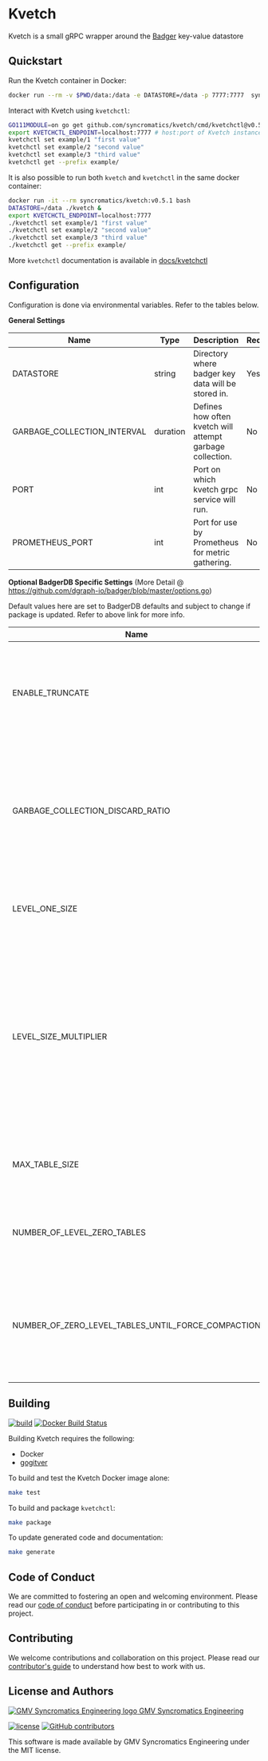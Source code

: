 # Kvetch

Kvetch is a small gRPC wrapper around the [Badger](https://github.com/dgraph-io/badger) key-value datastore

## Quickstart

Run the Kvetch container in Docker:

```bash
docker run --rm -v $PWD/data:/data -e DATASTORE=/data -p 7777:7777  syncromatics/kvetch:v0.5.1
```

Interact with Kvetch using `kvetchctl`:

```bash
GO111MODULE=on go get github.com/syncromatics/kvetch/cmd/kvetchctl@v0.5.1
export KVETCHCTL_ENDPOINT=localhost:7777 # host:port of Kvetch instance
kvetchctl set example/1 "first value"
kvetchctl set example/2 "second value"
kvetchctl set example/3 "third value"
kvetchctl get --prefix example/
```

It is also possible to run both `kvetch` and `kvetchctl` in the same docker container:

```bash
docker run -it --rm syncromatics/kvetch:v0.5.1 bash
DATASTORE=/data ./kvetch &
export KVETCHCTL_ENDPOINT=localhost:7777
./kvetchctl set example/1 "first value"
./kvetchctl set example/2 "second value"
./kvetchctl set example/3 "third value"
./kvetchctl get --prefix example/
```

More `kvetchctl` documentation is available in [docs/kvetchctl](docs/kvetchctl/kvetchctl.md)

## Configuration

Configuration is done via environmental variables. Refer to the tables below.

**General Settings**

| Name                        | Type     | Description                                               | Required | Default |
| --------------------------- | -------- | --------------------------------------------------------- | -------- | ------- |
| DATASTORE                   | string   | Directory where badger key data will be stored in.        | Yes      | `nil`   |
| GARBAGE_COLLECTION_INTERVAL | duration | Defines how often kvetch will attempt garbage collection. | No       | 5m      |
| PORT                        | int      | Port on which kvetch grpc service will run.               | No       | 7777    |
| PROMETHEUS_PORT             | int      | Port for use by Prometheus for metric gathering.          | No       | 80      |

**Optional BadgerDB Specific Settings** (More Detail @ https://github.com/dgraph-io/badger/blob/master/options.go)

Default values here are set to BadgerDB defaults and subject to change if package is updated. Refer to above link for more info.

| Name                                               | Type  | Description                                                  | Default |
| -------------------------------------------------- | ----- | ------------------------------------------------------------ | ------- |
| ENABLE_TRUNCATE                                    | bool  | Truncate indicates whether value log files should be truncated to delete corrupt data, if any. | False   |
| GARBAGE_COLLECTION_DISCARD_RATIO                   | float | Percentage of value log file that has to be expired or ready for garbage collection for that file to be eligible for garbage collection. | 0.5     |
| LEVEL_ONE_SIZE                                     | int   | The maximum total size in bytes for Level 1 in the LSM.      | 20MB    |
| LEVEL_SIZE_MULTIPLIER                              | int   | Sets the ratio between the maximum sizes of contiguous levels in the LSM. Once a level grows to be larger than this ratio allowed, the compaction process will be triggered. | 10      |
| MAX_TABLE_SIZE                                     | int   | Sets the maximum size in bytes for each LSM table or file.   | 64MB    |
| NUMBER_OF_LEVEL_ZERO_TABLES                        | int   | Maximum number of Level 0 tables before compaction starts.   | 5       |
| NUMBER_OF_ZERO_LEVEL_TABLES_UNTIL_FORCE_COMPACTION | int   | Sets the number of Level 0 tables that once reached causes the DB to stall until compaction succeeds. | 10      |




## Building

[![build](https://github.com/syncromatics/kvetch/workflows/build/badge.svg)](https://github.com/syncromatics/kvetch/actions?query=workflow%3Abuild)
[![Docker Build Status](https://img.shields.io/docker/build/syncromatics/kvetch.svg)](https://hub.docker.com/r/syncromatics/kvetch/)

Building Kvetch requires the following:

- Docker
- [gogitver](https://github.com/syncromatics/gogitver)

To build and test the Kvetch Docker image alone:

```bash
make test
```

To build and package `kvetchctl`:

```bash
make package
```

To update generated code and documentation:

```bash
make generate
```

## Code of Conduct

We are committed to fostering an open and welcoming environment. Please read our [code of conduct](CODE_OF_CONDUCT.md) before participating in or contributing to this project.

## Contributing

We welcome contributions and collaboration on this project. Please read our [contributor's guide](CONTRIBUTING.md) to understand how best to work with us.

## License and Authors

[![GMV Syncromatics Engineering logo](https://secure.gravatar.com/avatar/645145afc5c0bc24ba24c3d86228ad39?size=16) GMV Syncromatics Engineering](https://github.com/syncromatics)

[![license](https://img.shields.io/github/license/syncromatics/kvetch.svg)](https://github.com/syncromatics/kvetch/blob/master/LICENSE)
[![GitHub contributors](https://img.shields.io/github/contributors/syncromatics/kvetch.svg)](https://github.com/syncromatics/kvetch/graphs/contributors)

This software is made available by GMV Syncromatics Engineering under the MIT license.
